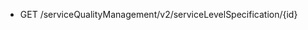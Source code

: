 <!--
    ATTENTION: This file was generated via gradle!
               Do NOT manually edit this file! Any such changes will be overwritten!
-->

* GET /serviceQualityManagement/v2/serviceLevelSpecification/{id}

